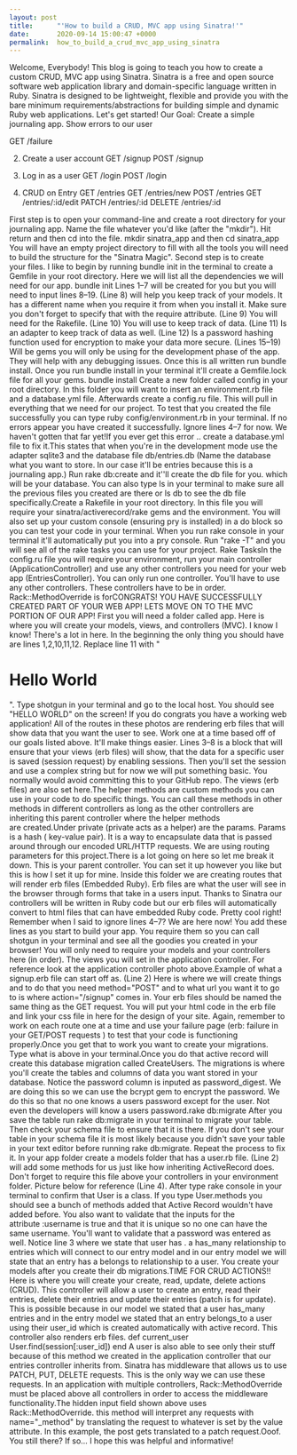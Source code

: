 ```yaml
---
layout: post
title:      "'How to build a CRUD, MVC app using Sinatra!'"
date:       2020-09-14 15:00:47 +0000
permalink:  how_to_build_a_crud_mvc_app_using_sinatra
---
```




Welcome, Everybody! This blog is going to teach you how to create a custom CRUD, MVC app using Sinatra. Sinatra is a free and open source software web application library and domain-specific language written in Ruby. Sinatra is designed to be lightweight, flexible and provide you with the bare minimum requirements/abstractions for building simple and dynamic Ruby web applications. Let's get started!
Our Goal: Create a simple journaling app.
Show errors to our user

GET /failure

2. Create a user account
GET /signup
POST /signup

3. Log in as a user
GET /login
POST /login

4. CRUD on Entry
GET /entries
GET \/entries/new
POST /entries
GET \/entries/:id/edit
PATCH \/entries/:id
DELETE \/entries/:id

First step is to open your command-line and create a root directory for your journaling app. Name the file whatever you'd like (after the "mkdir"). Hit return and then cd into the file.
mkdir sinatra_app
and then
cd sinatra_app
You will have an empty project directory to fill with all the tools you will need to build the structure for the "Sinatra Magic".
Second step is to create your files.
I like to begin by running bundle init in the terminal to create a Gemfile in your root directory. Here we will list all the dependencies we will need for our app.
bundle init
Lines 1–7 will be created for you but you will need to input lines 8–19. (Line 8) will help you keep track of your models. It has a different name when you require it from when you install it. Make sure you don't forget to specify that with the require attribute. (Line 9) You will need for the Rakefile. (Line 10) You will use to keep track of data. (Line 11) Is an adapter to keep track of data as well. (Line 12) Is a password hashing function used for encryption to make your data more secure. (Lines 15–19) Will be gems you will only be using for the development phase of the app. They will help with any debugging issues. Once this is all written run bundle install. Once you run bundle install in your terminal it'll create a Gemfile.lock file for all your gems.
bundle install
Create a new folder called config in your root directory. In this folder you will want to insert an environment.rb file and a database.yml file. Afterwards create a config.ru file.
This will pull in everything that we need for our project. To test that you created the file successfully you can type ruby config/environment.rb in your terminal. If no errors appear you have created it successfully. Ignore lines 4–7 for now. We haven't gotten that far yet!If you ever get this error .. create a database.yml file to fix it.This states that when you're in the development mode use the adapter sqlite3 and the database file db/entries.db (Name the database what you want to store. In our case it'll be entries because this is a journaling app.) Run rake db:create and it''ll create the db file for you. which will be your database. You can also type ls in your terminal to make sure all the previous files you created are there or ls db to see the db file specifically.Create a Rakefile in your root directory. In this file you will require your sinatra/activerecord/rake gems and the environment. You will also set up your custom console (ensuring pry is installed) in a do block so you can test your code in your terminal. When you run rake console in your terminal it'll automatically put you into a pry console. Run "rake -T" and you will see all of the rake tasks you can use for your project.
Rake TasksIn the config.ru file you will require your environment, run your main controller (ApplicationController) and use any other controllers you need for your web app (EntriesController). You can only run one controller. You'll have to use any other controllers. These controllers have to be in order. Rack::MethodOverride is forCONGRATS! YOU HAVE SUCCESSFULLY CREATED PART OF YOUR WEB APP! LETS MOVE ON TO THE MVC PORTION OF OUR APP!
First you will need a folder called app. Here is where you will create your models, views, and controllers (MVC).
I know I know! There's a lot in here. In the beginning the only thing you should have are lines 1,2,10,11,12. Replace line 11 with "<h1>Hello World</h1>". Type shotgun in your terminal and go to the local host. You should see "HELLO WORLD" on the screen! If you do congrats you have a working web application! All of the routes in these photos are rendering erb files that will show data that you want the user to see. Work one at a time based off of our goals listed above. It'll make things easier. Lines 3–8 is a block that will ensure that your views (erb files) will show, that the data for a specific user is saved (session request) by enabling sessions. Then you'll set the session and use a complex string but for now we will put something basic. You normally would avoid committing this to your GitHub repo. The views (erb files) are also set here.The helper methods are custom methods you can use in your code to do specific things. You can call these methods in other methods in different controllers as long as the other controllers are inheriting this parent controller where the helper methods are created.Under private (private acts as a helper) are the params. Params is a hash ( key-value pair). It is a way to encapsulate data that is passed around through our encoded URL/HTTP requests. We are using routing parameters for this project.There is a lot going on here so let me break it down. This is your parent controller. You can set it up however you like but this is how I set it up for mine. Inside this folder we are creating routes that will render erb files (Embedded Ruby). Erb files are what the user will see in the browser through forms that take in a users input. Thanks to Sinatra our controllers will be written in Ruby code but our erb files will automatically convert to html files that can have embedded Ruby code. Pretty cool right!
Remember when I said to ignore lines 4–7? We are here now! You add these lines as you start to build your app. You require them so you can call shotgun in your terminal and see all the goodies you created in your browser! You will only need to require your models and your controllers here (in order). The views you will set in the application controller. For reference look at the application controller photo above.Example of what a signup.erb file can start off as. (Line 2) Here is where we will create things and to do that you need method="POST" and to what url you want it to go to is where action="/signup" comes in. Your erb files should be named the same thing as the GET request. You will put your html code in the erb file and link your css file in here for the design of your site. Again, remember to work on each route one at a time and use your failure page (erb: failure in your GET/POST requests ) to test that your code is functioning properly.Once you get that to work you want to create your migrations. Type what is above in your terminal.Once you do that active record will create this database migration called CreateUsers. The migrations is where you'll create the tables and columns of data you want stored in your database. Notice the password column is inputed as password_digest. We are doing this so we can use the bcrypt gem to encrypt the password. We do this so that no one knows a users password except for the user. Not even the developers will know a users password.rake db:migrate
After you save the table run rake db:migrate in your terminal to migrate your table. Then check your schema file to ensure that it is there. If you don't see your table in your schema file it is most likely because you didn't save your table in your text editor before running rake db:migrate. Repeat the process to fix it.
In your app folder create a models folder that has a user.rb file. (Line 2) will add some methods for us just like how inheriting ActiveRecord does. Don't forget to require this file above your controllers in your environment folder. Picture below for reference (Line 4). After type rake console in your terminal to confirm that User is a class. If you type User.methods you should see a bunch of methods added that Active Record wouldn't have added before. You also want to validate that the inputs for the attribute :username is true and that it is unique so no one can have the same username. You'll want to validate that a password was entered as well. Notice line 3 where we state that user has . a has_many relationship to entries which will connect to our entry model and in our entry model we will state that an entry has a belongs to relationship to a user. You create your models after you create their db migrations.TIME FOR CRUD ACTIONS!!
Here is where you will create your create, read, update, delete actions (CRUD). This controller will allow a user to create an entry, read their entries, delete their entries and update their entries (patch is for update). This is possible because in our model we stated that a user has_many entries and in the entry model we stated that an entry belongs_to a user using their user_id which is created automatically with active record. This controller also renders erb files.
def current_user
User.find(session[:user_id])
end
A user is also able to see only their stuff because of this method we created in the application controller that our entries controller inherits from.
Sinatra has middleware that allows us to use PATCH, PUT, DELETE requests. This is the only way we can use these requests. In an application with multiple controllers, Rack::MethodOverride must be placed above all controllers in order to access the middleware functionality.The hidden input field shown above uses Rack::MethodOverride. this method will interpret any requests with name="_method" by translating the request to whatever is set by the value attribute. In this example, the post gets translated to a patch request.Ooof. You still there? If so…
I hope this was helpful and informative!
